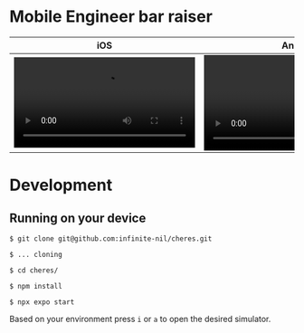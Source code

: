 # Mobile Engineer bar raiser

| iOS                                                                                                  | Android                                                                                                  |
| ---------------------------------------------------------------------------------------------------- | -------------------------------------------------------------------------------------------------------- |
| <video width="320" src="https://raw.githubusercontent.com/infinite-nil/assets/main/ios.mp4"></video> | <video width="337" src="https://raw.githubusercontent.com/infinite-nil/assets/main/android.mp4"></video> |

# Development

## Running on your device

```
$ git clone git@github.com:infinite-nil/cheres.git

$ ... cloning

$ cd cheres/

$ npm install

$ npx expo start
```

Based on your environment press `i` or `a` to open the desired simulator.
